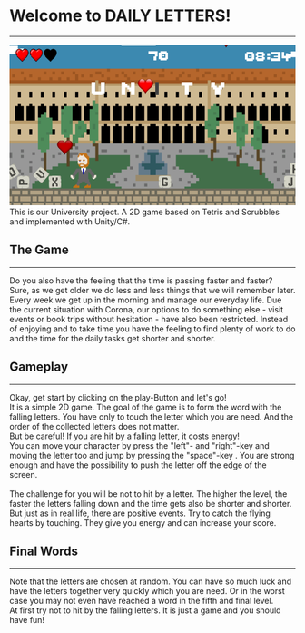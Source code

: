﻿# Welcome to DAILY LETTERS!

- - -
![](screenshot-game.PNG)
This is our University project. A 2D game based on Tetris and Scrubbles and implemented with Unity/C#.


## The Game
- - -
Do you also have the feeling that the time is passing faster and faster?
<br />Sure, as we get older we do less and less things that we will remember later. Every week we get up in the morning and manage our everyday life.
Due the current situation with Corona, our options to do something else - visit events or book trips without hesitation - have also been restricted. Instead of enjoying and to take time you have the feeling to find plenty of work to do and the time for the daily tasks get shorter and shorter.


## Gameplay
- - -
Okay, get start by clicking on the play-Button and let's go!
<br />It is a simple 2D game. The goal of the game is to form the word with the falling letters. You have only to touch the letter which you are need. And the order of the collected letters does not matter.
<br />But be careful! If you are hit by a falling letter, it costs energy!
<br />You can move your character by press the "left"- and "right"-key and moving the letter too and jump by pressing the "space"-key . You are strong enough and have the possibility to push the letter off the edge of the screen. 
<br />
<br />The challenge for you will be not to hit by a letter. The higher the level, the faster the letters falling down and the time gets also be shorter and shorter. But just as in real life, there are positive events. Try to catch the flying hearts by touching. They give you energy and can increase your score. 


## Final Words
- - -
Note that the letters are chosen at random. You can have so much luck and have the letters together very quickly which you are need. Or in the worst case you may not even have reached a word in the fifth and final level.
<br />At first try not to hit by the falling letters. It is just a game and you should have fun!